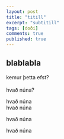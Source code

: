 ```yaml
---
layout: post
title: "titill"
excerpt: "subtitill"
tags: [doði]
comments: true
published: true
---
```




## blablabla


kemur þetta efst?
<br /><br />
hvað núna?  

hvað núna  
hvað núna  

hvað núna  

hvað núna
